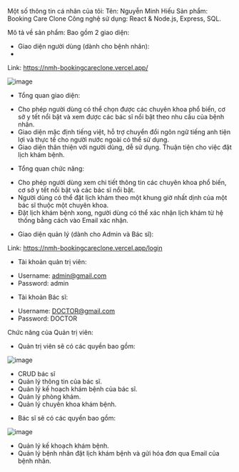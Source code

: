 Một số thông tin cá nhân của tôi:
Tên: Nguyễn Minh Hiếu
Sản phẩm: Booking Care Clone
Công nghệ sử dụng: React & Node.js, Express, SQL.

Mô tả về sản phẩm:
Bao gồm 2 giao diện:
- Giao diện người dùng (dành cho bệnh nhân):
- 
Link: https://nmh-bookingcareclone.vercel.app/

![image](https://user-images.githubusercontent.com/72438297/209310990-c0888f62-cc09-4206-b51f-0e0b511ebd1e.png)

- Tổng quan giao diện: 
+ Cho phép người dùng có thể chọn được các chuyên khoa phổ biến, cơ sở y tết nổi bật và xem được các bác sĩ nổi bật theo nhu cầu của bệnh nhân.
+ Giao diện mặc định tiếng việt, hỗ trợ chuyển đổi ngôn ngữ tiếng anh tiện lợi và thực tế cho người nước ngoài có thể sử dụng.
+ Giao diện thân thiện với người dùng, dễ sử dụng. Thuận tiện cho việc đặt lịch khám bệnh.
- Tổng quan chức năng: 
+ Cho phép người dùng xem chi tiết thông tin các chuyên khoa phổ biến, cơ sở y tết nổi bật và các bác sĩ nổi bật.
+ Người dùng có thể đặt lịch khám theo một khung giờ nhất dịnh của một bác sĩ thuộc một chuyên khoa.
+ Đặt lịch khám bệnh xong, người dùng có thể xác nhận lịch khám từ hệ thống bằng cách vào Email xác nhận.
- Giao diện quản lý (dành cho Admin và Bác sĩ):

Link: https://nmh-bookingcareclone.vercel.app/login

* Tài khoản quản trị viên: 
- Username: admin@gmail.com
- Password: admin

* Tài khoản Bác sĩ:
- Username: DOCTOR@gmail.com
- Password: DOCTOR

Chức năng của Quản trị viên:

- Quản trị viên sẽ có các quyền bao gồm: 

![image](https://user-images.githubusercontent.com/72438297/209312701-2434ff5b-5d57-4a46-940e-cbff18986b55.png)

+ CRUD bác sĩ 
+ Quản lý thông tin của bác sĩ.
+ Quản lý kế hoạch khám bệnh của bác sĩ.
+ Quản lý phòng khám.
+ Quản lý chuyên khoa khám bệnh.

- Bác sĩ sẽ có các quyền bao gồm:

![image](https://user-images.githubusercontent.com/72438297/209313920-1175194a-cb47-4f5d-a57d-5ca4b361c769.png)

+ Quản lý kế khoạch khám bệnh.
+ Quản lý bệnh nhân đặt lịch khám bệnh và gửi hóa đơn qua Email của bệnh nhân.

